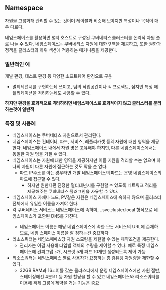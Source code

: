## Namespace
자원을 그룹화해 관리할 수 있는 것이며 레이블과 비슷해 보이지만 특성이나 목적이 매우 다르다.

네임스페이스를 활용하면 멀티 호스트로 구성된 쿠버네티스 클러스터를 논리적 자원 풀로 나눌 수 있다.
네임스페이스는 쿠버네티스 자원에 대한 영역을 제공하고, 또한 권한과 정책을 클러스터의 하위 섹션에 적용하는 매커니즘을 제공한다.

### 일반적인 예
개발 환경, 테스트 환경 등 다양한 소프트웨어 환경으로 구분
- 멀티테넌시를 구현하는데 쓰이고, 팀의 작업공간이나 각 프로젝트, 심지언 특정 애플리케이션을 격리하는데도 사용할 수 있다.

**하지만 환경을 효과적으로 격리하려면 네임스페이스로 효과적이지 않고 클러스터를 분리하는것이 일반적**


### 특징 및 사용례
- 네임스페이스는 쿠버네티스 자원으로서 관리된다.
- 네임스페이스는 컨테이너, 파드, 서비스, 레플리카셋 등의 자원에 대한 영역을 제공한다.
  네임스페이스 내에서 자원 명은 고유해야 하지만, 다른 네임스페이스에서는 동일한 자원 명을 가질 수 있다.
- 네임스페이스는 자원에 대한 영역을 제공하지만 이들 자원을 격리할 수는 없으며 하나의 자원이 다른 자원에 접근하는 것도 막을 순 없다.
    - 파드 IP주소를 아는 경우라면 개발 네임스페이스의 파드는 운영 네임스페이스의 파드에 접근할 수 있다.
        - 하지만 원한다면 진정한 멀티테넌시를 구현할 수 있도록 네트워크 격리를 제공해주는 쿠버네티스 플러그인을 사용할 수 있다.
- 네임스페이스 자체나 노드, PV같은 자원은 네임스페이스에 속하지 않으며 클러스터 전체에서 유일한 이름을 가져야 한다.
- 각 쿠버네티스 서비스는 네임스페이스에 속하며, <service-name>.<namespace-name>.svc.cluster.local 형식으로 네임스페이스가 포함된 DNS를 가진다.
    - 네임스페이스 이름은 해당 네임스페이스에 속한 모든 서비스의 URL에 존재하므로, 네임 스페이스 이름을 잘 정하는건 중요하다
- 리소스쿼터는 네임스페이스당 자원 소모량을 제한할 수 있는 제약조건을 제공한다.
    - 관리자는 이걸 사용해 타입별 객체의 수량을 제어할 수 있다.
      예로 특정 네임스페이스에 컨피그맵 5개, 시크릿 5개 파드 10개만 생성되도록 제어 가능
- 리소스쿼터는 네임스페이스 별로 사용자가 요청하는 총 컴퓨팅 자원량을 제한할 수 있다.
    - 32GB RAM과 16코어를 갖춘 클러스터에서 운영 네임스페이스에선 자원 절반, 스테이징에선 4분의1 등 자원 할당을 할 수 있고 네임스페이스와 리소스쿼터를 이용해 객체 그룹에 제약을 거는 기능은 중요